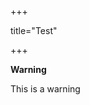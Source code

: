 +++
 
title="Test"
 
 
+++

 


<div class='bs-callout bs-callout-danger'><strong><p>Warning</p></strong>
    This is a warning
</div> 